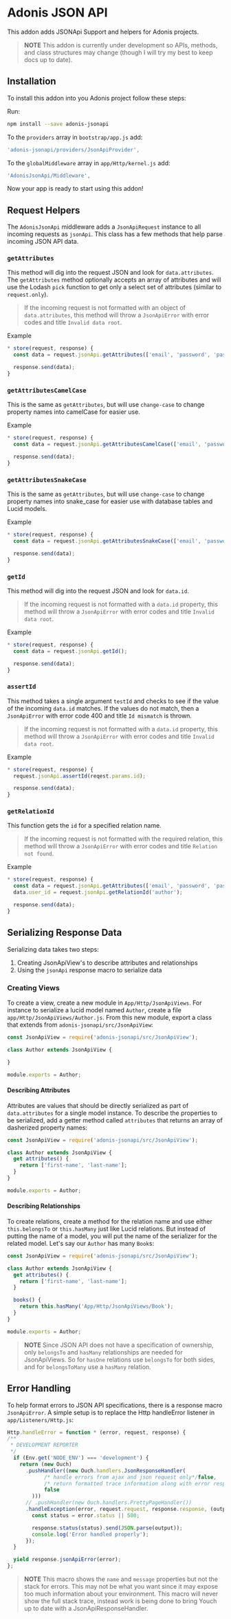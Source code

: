 # Adonis JSON API

This addon adds JSONApi Support and helpers for Adonis projects.

> **NOTE** This addon is currently under development so APIs, methods, and class structures may change (though I will try my best to keep docs up to date).

## Installation

To install this addon into you Adonis project follow these steps:

Run:

```bash
npm install --save adonis-jsonapi
```

To the `providers` array in `bootstrap/app.js` add:

```js
'adonis-jsonapi/providers/JsonApiProvider',
```

To the `globalMiddleware` array in `app/Http/kernel.js` add:

```js
'AdonisJsonApi/Middleware',
```

Now your app is ready to start using this addon!

## Request Helpers

The `AdonisJsonApi` middleware adds a `JsonApiRequest` instance to all incoming requests as `jsonApi`.
This class has a few methods that help parse incoming JSON API data.

### `getAttributes`

This method will dig into the request JSON and look for `data.attributes`.
The `getAttributes` method optionally accepts an array of attributes and will use the Lodash `pick` function to get only a select set of attributes (similar to `request.only`).

> If the incoming request is not formatted with an object of `data.attributes`, this method will throw a `JsonApiError` with error codes and title `Invalid data root`.

Example
```js
* store(request, response) {
  const data = request.jsonApi.getAttributes(['email', 'password', 'password-confirmation']);

  response.send(data);
}
```

### `getAttributesCamelCase`

This is the same as `getAttributes`, but will use `change-case` to change property names into camelCase for easier use.

Example
```js
* store(request, response) {
  const data = request.jsonApi.getAttributesCamelCase(['email', 'password', 'password-confirmation']);

  response.send(data);
}
```

### `getAttributesSnakeCase`

This is the same as `getAttributes`, but will use `change-case` to change property names into snake_case for easier use with database tables and Lucid models.

Example
```js
* store(request, response) {
  const data = request.jsonApi.getAttributesSnakeCase(['email', 'password', 'password-confirmation']);

  response.send(data);
}
```

### `getId`

This method will dig into the request JSON and look for `data.id`.

> If the incoming request is not formatted with a `data.id` property, this method will throw a `JsonApiError` with error codes and title `Invalid data root`.

Example
```js
* store(request, response) {
  const data = request.jsonApi.getId();

  response.send(data);
}
```

### `assertId`

This method takes a single argument `testId` and checks to see if the value of the incoming `data.id` matches.
If the values do not match, then a `JsonApiError` with error code 400 and title `Id mismatch` is thrown.

> If the incoming request is not formatted with a `data.id` property, this method will throw a `JsonApiError` with error codes and title `Invalid data root`.

Example
```js
* store(request, response) {
  request.jsonApi.assertId(reqest.params.id);

  response.send(data);
}
```

### `getRelationId`

This function gets the `id` for a specified relation name.

> If the incoming request is not formatted with the required relation, this method will throw a `JsonApiError` with error codes and title `Relation not found`.

Example
```js
* store(request, response) {
  const data = request.jsonApi.getAttributes(['email', 'password', 'password-confirmation']);
  data.user_id = request.jsonApi.getRelationId('author');

  response.send(data);
}
```

## Serializing Response Data

Serializing data takes two steps:

1. Creating JsonApiView's to describe attributes and relationships
2. Using the `jsonApi` response macro to serialize data

### Creating Views

To create a view, create a new module in `App/Http/JsonApiViews`.
For instance to serialize a lucid model named `Author`, create a file `app/Http/JsonApiViews/Author.js`.
From this new module, export a class that extends from `adonis-jsonapi/src/JsonApiView`:

```js
const JsonApiView = require('adonis-jsonapi/src/JsonApiView');

class Author extends JsonApiView {

}

module.exports = Author;
```

#### Describing Attributes

Attributes are values that should be directly serialized as part of `data.attributes` for a single model instance.
To describe the properties to be serialized, add a getter method called `attributes` that returns an array of dasherized property names:

```js
const JsonApiView = require('adonis-jsonapi/src/JsonApiView');

class Author extends JsonApiView {
  get attributes() {
    return ['first-name', 'last-name'];
  }
}

module.exports = Author;
```

#### Describing Relationships

To create relations, create a method for the relation name and use either `this.belongsTo` or `this.hasMany` just like Lucid relations.
But instead of putting the name of a model, you will put the name of the serializer for the related model.
Let's say our `Author` has many `Book`s:

```js
const JsonApiView = require('adonis-jsonapi/src/JsonApiView');

class Author extends JsonApiView {
  get attributes() {
    return ['first-name', 'last-name'];
  }

  books() {
    return this.hasMany('App/Http/JsonApiViews/Book');
  }
}

module.exports = Author;
```

> **NOTE** Since JSON API does not have a specification of ownership, only `belongsTo` and `hasMany` relationships are needed for JsonApiViews.
> So for `hasOne` relations use `belongsTo` for both sides, and for `belongsToMany` use a `hasMany` relation.

## Error Handling

To help format errors to JSON API specifications, there is a response macro `JsonApiError`.
A simple setup is to replace the Http handleError listener in `app/Listeners/Http.js`:

```js
Http.handleError = function * (error, request, response) {
/**
 * DEVELOPMENT REPORTER
 */
  if (Env.get('NODE_ENV') === 'development') {
    return (new Ouch)
      .pushHandler((new Ouch.handlers.JsonResponseHandler(
            /* handle errors from ajax and json request only*/false,
            /* return formatted trace information along with error response*/false,
            false
        )))
      // .pushHandler(new Ouch.handlers.PrettyPageHandler())
      .handleException(error, request.request, response.response, (output) => {
        const status = error.status || 500;

        response.status(status).send(JSON.parse(output));
        console.log('Error handled properly');
      });
  }

  yield response.jsonApiError(error);
};
```

> **NOTE** This macro shows the `name` and `message` properties but not the stack for errors.
> This may not be what you want since it may expose too much information about your environment.
> This macro will never show the full stack trace, instead work is being done to bring Youch up to date with a JsonApiResponseHandler.
